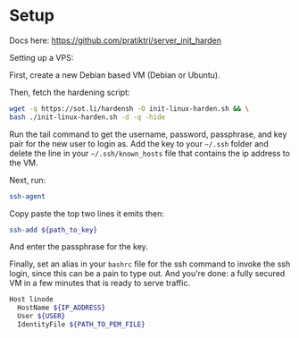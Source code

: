 # Setup

Docs here: <https://github.com/pratiktri/server_init_harden>

Setting up a VPS:

First, create a new Debian based VM (Debian or Ubuntu).

Then, fetch the hardening script:

```sh
wget -q https://sot.li/hardensh -O init-linux-harden.sh && \
bash ./init-linux-harden.sh -d -q -hide
```

Run the tail command to get the username, password, passphrase, and key pair for the new user to login as. Add the key to your `~/.ssh` folder and delete the line in your `~/.ssh/known_hosts` file that contains the ip address to the VM.

Next, run:

```sh
ssh-agent
```

Copy paste the top two lines it emits then:

```sh
ssh-add ${path_to_key}
```

And enter the passphrase for the key.

Finally, set an alias in your `bashrc` file for the ssh command to invoke the ssh login, since this can be a pain to type out. And you're done: a fully secured VM in a few minutes that is ready to serve traffic.

```sh
Host linode
  HostName ${IP_ADDRESS}
  User ${USER}
  IdentityFile ${PATH_TO_PEM_FILE}
```
